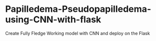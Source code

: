 # Papilledema-Pseudopapilledema-using-CNN-with-flask
Create Fully Fledge Working model with CNN and deploy on the Flask
